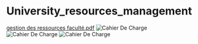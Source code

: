 # University_resources_management 


[gestion des ressources faculté.pdf](https://github.com/ZaimAchraf/University_resources_management/files/9709306/gestion.des.ressources.faculte.pdf)
![Cahier De Charge](https://user-images.githubusercontent.com/81382309/193886349-580a97ca-e7eb-497a-b387-c07c58c06817.png)
![Cahier De Charge](https://user-images.githubusercontent.com/81382309/193886352-e78b4050-2189-4fae-857c-c0b078fc3232.png)
![Cahier De Charge](https://user-images.githubusercontent.com/81382309/193886355-fe34288a-1a50-49cd-9e3e-0e02f56b7520.png)
